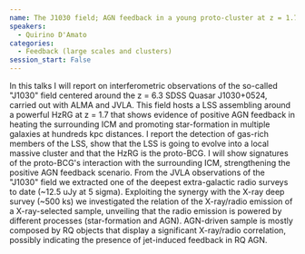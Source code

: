 ```yaml
---
name: The J1030 field; AGN feedback in a young proto-cluster at z = 1.7 and in faint radio-galaxy populations
speakers:
  - Quirino D'Amato
categories:
  - Feedback (large scales and clusters)
session_start: False
---
```


In this talks I will report on interferometric observations of the so-called "J1030" field centered around the z = 6.3 SDSS Quasar J1030+0524, carried out with ALMA and JVLA. This field hosts a LSS assembling around a powerful HzRG at z = 1.7 that shows evidence of positive AGN feedback in heating the surrounding ICM and promoting star-formation in multiple galaxies at hundreds kpc distances. I report the detection of gas-rich members of the LSS, show that the LSS is going to evolve into a local massive cluster and that the HzRG is the proto-BCG. I will show signatures of the proto-BCG's interaction with the surrounding ICM, strengthening the positive AGN feedback scenario. From the JVLA observations of the "J1030" field we extracted one of the deepest extra-galactic radio surveys to date (~12.5 uJy at 5 sigma). Exploiting the synergy with the X-ray deep survey (~500 ks) we investigated the relation of the X-ray/radio emission of a X-ray-selected sample, unveiling that the radio emission is powered by different processes (star-formation and AGN). AGN-driven sample is mostly composed by RQ objects that display a significant X-ray/radio correlation, possibly indicating the presence of jet-induced feedback in RQ AGN.